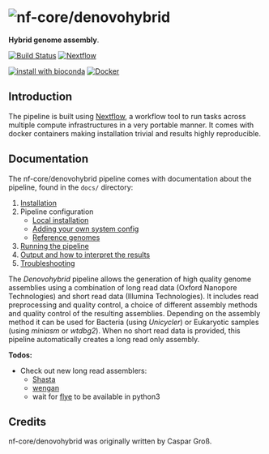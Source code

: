 # ![nf-core/denovohybrid](https://raw.githubusercontent.com/caspargross/nf-core-denovohybrid/master/docs/logo/denovohybrid_logo.png)

**Hybrid genome assembly**.

[![Build Status](https://travis-ci.com/caspargross/denovohybrid.svg?branch=master)](https://travis-ci.com/nf-core/denovohybrid)
[![Nextflow](https://img.shields.io/badge/nextflow-%E2%89%A50.32.0-brightgreen.svg)](https://www.nextflow.io/)

[![install with bioconda](https://img.shields.io/badge/install%20with-bioconda-brightgreen.svg)](http://bioconda.github.io/)
[![Docker](https://img.shields.io/docker/automated/caspargross/nf-core-denovohybrid.svg)](https://hub.docker.com/r/caspargross/nf-core-denovohybrid)

## Introduction
The pipeline is built using [Nextflow](https://www.nextflow.io), a workflow tool to run tasks across multiple compute infrastructures in a very portable manner. It comes with docker containers making installation trivial and results highly reproducible.


## Documentation
The nf-core/denovohybrid pipeline comes with documentation about the pipeline, found in the `docs/` directory:

1. [Installation](https://nf-co.re/usage/installation)
2. Pipeline configuration
    * [Local installation](https://nf-co.re/usage/local_installation)
    * [Adding your own system config](https://nf-co.re/usage/adding_own_config)
    * [Reference genomes](https://nf-co.re/usage/reference_genomes)
3. [Running the pipeline](docs/usage.md)
4. [Output and how to interpret the results](docs/output.md)
5. [Troubleshooting](https://nf-co.re/usage/troubleshooting)

The *Denovohybrid* pipeline allows the generation of high quality genome assemblies using a combination of long read data (Oxford Nanopore Technologies) and short read data (Illumina Technologies). It includes read preprocessing and quality control, a choice of different assembly methods and quality control of the resulting assemblies. Depending on the assembly method it can be used for Bacteria (using *Unicycler*) or Eukaryotic samples (using *miniasm* or *wtdbg2*). When no short read data is provided, this pipeline automatically creates a long read only assembly.

**Todos:**

* Check out new long read assemblers:
  * [Shasta](https://github.com/chanzuckerberg/shasta)
  * [wengan](https://github.com/adigenova/wengani)
  * wait for [flye](https://github.com/fenderglass/Flye) to be available in python3

## Credits
nf-core/denovohybrid was originally written by Caspar Groß.
